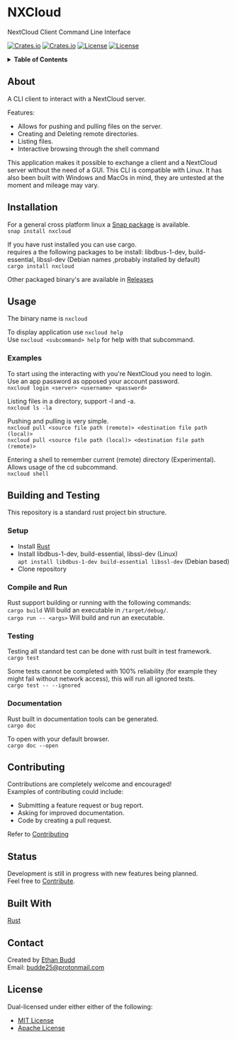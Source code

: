 <!-- Title -->
# NXCloud

<!-- Subtitle-->
NextCloud Client Command Line Interface

<!-- Shields -->
<!-- TODO add GitHub actions -->
[![Crates.io](https://flat.badgen.net/crates/v/nxcloud)](https://crates.io/crates/nxcloud)
[![Crates.io](https://flat.badgen.net/crates/d/nxcloud)](https://crates.io/crates/nxcloud)
[![License](https://flat.badgen.net/badge/license/MIT/blue)](LICENSE-MIT)
[![License](https://flat.badgen.net/badge/license/APACHE/blue)](LICENSE-APACHE)


<!-- Table of Contents -->
<details>
  <summary><strong>Table of Contents</strong></summary>
  <ol>
    <li><a href="#about">About</a></li>
    <li><a href="#installation">Installation</a></li>
    <li>
      <a href="#usage">Usage</a>
      <ul>
        <li><a href="#examples">Examples</a></li>
      </ul>
    </li>
    <li>
      <a href="#building-and-testing">Building and Testing</a>
        <ul>
          <li><a href="#setup">Setup</a></li>
          <li><a href="#compile-and-run">Compile and Run</a></li>
          <li><a href="#testing">Testing</a></li>
          <li><a href="#documentation">Documentation</a></li>
        </ul>
    </li>
    <li><a href="#contributing">Contributing</a></li>
    <li><a href="#status">Status</a></li>
    <li><a href="#built-with">Built With</a></li>
    <li><a href="#contact">Contact</a></li>
    <li><a href="#license">License</a></li>
  </ol>
</details>

<!-- Info -->
## About

<!-- Image/GIF -->

A CLI client to interact with a NextCloud server.  

Features:  
* Allows for pushing and pulling files on the server.
* Creating and Deleting remote directories.
* Listing files.
* Interactive browsing through the shell command

This application makes it possible to exchange a client and a NextCloud server without the need of a GUI. This CLI is compatible with Linux. It has also been built with Windows and MacOs in mind, they are untested at the moment and mileage may vary.

<!-- Installation -->
## Installation

For a general cross platform linux a [Snap package](https://snapcraft.io/nxcloud) is available.  
`snap install nxcloud`  
  
If you have rust installed you can use cargo.  
requires a the following packages to be install:
libdbus-1-dev, build-essential, libssl-dev (Debian names ,probably installed by default)  
`cargo install nxcloud`   
  
Other packaged binary's are available in [Releases](https://github.com/budde25/nextcloud-client-cli/releases)  

<!-- Usage -->
## Usage

The binary name is `nxcloud`  

To display application use `nxcloud help`  
Use `nxcloud <subcommand> help` for help with that subcommand.  

<!-- Examples -->
### Examples
To start using the interacting with you're NextCloud you need to login.  
Use an app password as opposed your account password.  
`nxcloud login <server> <username> <password>`

Listing files in a directory, support -l and -a.  
`nxcloud ls -la`

Pushing and pulling is very simple.  
`nxcloud pull <source file path (remote)> <destination file path (local)>`  
`nxcloud pull <source file path (local)> <destination file path (remote)>`  

Entering a shell to remember current (remote) directory (Experimental).  
Allows usage of the cd subcommand.  
`nxcloud shell`  

<!-- Building and Testing -->
## Building and Testing

This repository is a standard rust project bin structure.  

<!-- Setup -->
### Setup

* Install [Rust](https://www.rust-lang.org/tools/install)  
* Install libdbus-1-dev, build-essential, libssl-dev (Linux) <br> `apt install libdbus-1-dev build-essential libssl-dev` (Debian based)
* Clone repository

<!-- Compile and Run -->
### Compile and Run

Rust support building or running with the following commands:  
`cargo build` Will build an executable in `/target/debug/`.  
`cargo run -- <args>` Will build and run an executable.    

<!-- Testing -->
### Testing

Testing all standard test can be done with rust built in test framework.  
`cargo test`

Some tests cannot be completed with 100% reliability (for example they might fail without network access), this will run all ignored tests.  
`cargo test -- --ignored`

<!-- Docs -->
### Documentation

Rust built in documentation tools can be generated.  
`cargo doc`

To open with your default browser.  
`cargo doc --open`

<!-- Contributing -->
## Contributing

Contributions are completely welcome and encouraged!  
Examples of contributing could include: 

* Submitting a feature request or bug report.  
* Asking for improved documentation.  
* Code by creating a pull request.  

Refer to [Contributing](CONTRIBUTING.md)

<!-- Development Status -->
## Status

Development is still in progress with new features being planned.  
Feel free to [Contribute](#Contributing).

<!-- Technologies -->
## Built With

[Rust](https://www.rust-lang.org/)

<!-- Contact Info -->
## Contact

Created by [Ethan Budd](https://github.com/budde25)  
Email: [budde25@protonmail.com](mailto:budde25@protonmail.com)  

<!-- License -->
## License

Dual-licensed under either either of the following:
* [MIT License](LICENSE-MIT)
* [Apache License](LICENSE-APACHE)
